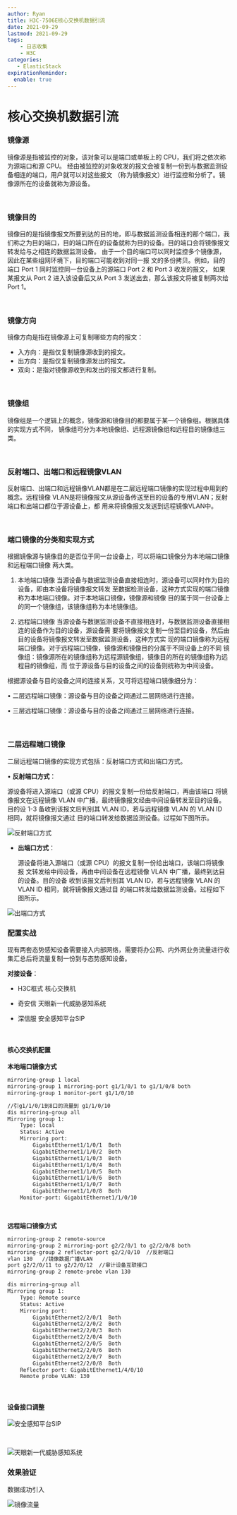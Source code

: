 ```yaml
---
author: Ryan
title: H3C-7506E核心交换机数据引流
date: 2021-09-29
lastmod: 2021-09-29
tags: 
    - 日志收集
    - H3C
categories:
   - ElasticStack
expirationReminder:
  enable: true
---
```



# 核心交换机数据引流



### 镜像源 

镜像源是指被监控的对象，该对象可以是端口或单板上的 CPU，我们将之依次称为源端口和源 CPU。 经由被监控的对象收发的报文会被复制一份到与数据监测设备相连的端口，用户就可以对这些报文 （称为镜像报文）进行监控和分析了。镜像源所在的设备就称为源设备。 

<br>

### 镜像目的

 镜像目的是指镜像报文所要到达的目的地，即与数据监测设备相连的那个端口，我们称之为目的端口，目的端口所在的设备就称为目的设备。目的端口会将镜像报文转发给与之相连的数据监测设备。 由于一个目的端口可以同时监控多个镜像源，因此在某些组网环境下，目的端口可能收到对同一报 文的多份拷贝。例如，目的端口 Port 1 同时监控同一台设备上的源端口 Port 2 和 Port 3 收发的报文， 如果某报文从 Port 2 进入该设备后又从 Port 3 发送出去，那么该报文将被复制两次给 Port 1。 

<br>

### 镜像方向 

镜像方向是指在镜像源上可复制哪些方向的报文： 

- 入方向：是指仅复制镜像源收到的报文。 
- 出方向：是指仅复制镜像源发出的报文。 
- 双向：是指对镜像源收到和发出的报文都进行复制。

<br>

### 镜像组 

镜像组是一个逻辑上的概念，镜像源和镜像目的都要属于某一个镜像组。根据具体的实现方式不同， 镜像组可分为本地镜像组、远程源镜像组和远程目的镜像组三类。

<br>

### 反射端口、出端口和远程镜像VLAN 

反射端口、出端口和远程镜像VLAN都是在二层远程端口镜像的实现过程中用到的概念。远程镜像 VLAN是将镜像报文从源设备传送至目的设备的专用VLAN；反射端口和出端口都位于源设备上，都 用来将镜像报文发送到远程镜像VLAN中。

<br>

###  端口镜像的分类和实现方式

根据镜像源与镜像目的是否位于同一台设备上，可以将端口镜像分为本地端口镜像和远程端口镜像 两大类。 

1. 本地端口镜像 当源设备与数据监测设备直接相连时，源设备可以同时作为目的设备，即由本设备将镜像报文转发 至数据检测设备，这种方式实现的端口镜像称为本地端口镜像。对于本地端口镜像，镜像源和镜像 目的属于同一台设备上的同一个镜像组，该镜像组称为本地镜像组。

2. 远程端口镜像 当源设备与数据监测设备不直接相连时，与数据监测设备直接相连的设备作为目的设备，源设备需 要将镜像报文复制一份至目的设备，然后由目的设备将镜像报文转发至数据监测设备，这种方式实 现的端口镜像称为远程端口镜像。对于远程端口镜像，镜像源和镜像目的分属于不同设备上的不同 镜像组：镜像源所在的镜像组称为远程源镜像组，镜像目的所在的镜像组称为远程目的镜像组，而 位于源设备与目的设备之间的设备则统称为中间设备。 

根据源设备与目的设备之间的连接关系，又可将远程端口镜像细分为：

 • 二层远程端口镜像：源设备与目的设备之间通过二层网络进行连接。

 • 三层远程端口镜像：源设备与目的设备之间通过三层网络进行连接。 

<br>

### 二层远程端口镜像 

二层远程端口镜像的实现方式包括：反射端口方式和出端口方式。 

• **反射端口方式**：

源设备将进入源端口（或源 CPU）的报文复制一份给反射端口，再由该端口 将镜像报文在远程镜像 VLAN 中广播，最终镜像报文经由中间设备转发至目的设备。目的设 1-3  备收到该报文后判别其 VLAN ID，若与远程镜像 VLAN 的 VLAN ID 相同，就将镜像报文通过 目的端口转发给数据监测设备。过程如下图所示。

![反射端口方式](https://xin997.oss-cn-beijing.aliyuncs.com/xinblogs/webimg-Linux/elks/image-20211229142927190.png)

- **出端口方式**：

  源设备将进入源端口（或源 CPU）的报文复制一份给出端口，该端口将镜像报 文转发给中间设备，再由中间设备在远程镜像 VLAN 中广播，最终到达目的设备。目的设备 收到该报文后判别其 VLAN ID，若与远程镜像 VLAN 的 VLAN ID 相同，就将镜像报文通过目 的端口转发给数据监测设备。过程如下图所示。

![出端口方式](https://xin997.oss-cn-beijing.aliyuncs.com/xinblogs/webimg-Linux/elks/image-20211229143016134.png)





### 配置实战

现有两套态势感知设备需要接入内部网络，需要将办公网、内外网业务流量进行收集汇总后将流量复制一份到与态势感知设备。

**对接设备**：

- H3C框式 核心交换机

- 奇安信 天眼新一代威胁感知系统
- 深信服 安全感知平台SIP

<br>



#### 核心交换机配置

**本地端口镜像方式**

```sh
mirroring-group 1 local
mirroring-group 1 mirroring-port g1/1/0/1 to g1/1/0/8 both
mirroring-group 1 monitor-port g1/1/0/10

//引g1/1/0/1到8口的流量到 g1/1/0/10
dis mirroring-group all
Mirroring group 1:
    Type: local
    Status: Active
    Mirroring port:
        GigabitEthernet1/1/0/1  Both
        GigabitEthernet1/1/0/2  Both
        GigabitEthernet1/1/0/3  Both
        GigabitEthernet1/1/0/4  Both
        GigabitEthernet1/1/0/5  Both
        GigabitEthernet1/1/0/6  Both
        GigabitEthernet1/1/0/7  Both
        GigabitEthernet1/1/0/8  Both
    Monitor-port: GigabitEthernet1/1/0/10
```

<br>

**远程端口镜像方式**

```sh
mirroring-group 2 remote-source
mirroring-group 2 mirroring-port g2/2/0/1 to g2/2/0/8 both
mirroring-group 2 reflector-port g2/2/0/10  //反射端口
vlan 130   //镜像数据广播VLAN
port g2/2/0/11 to g2/2/0/12  //审计设备互联接口
mirroring-group 2 remote-probe vlan 130

dis mirroring-group all
Mirroring group 1:
    Type: Remote source
    Status: Active
    Mirroring port:
        GigabitEthernet2/2/0/1  Both
        GigabitEthernet2/2/0/2  Both
        GigabitEthernet2/2/0/3  Both
        GigabitEthernet2/2/0/4  Both
        GigabitEthernet2/2/0/5  Both
        GigabitEthernet2/2/0/6  Both
        GigabitEthernet2/2/0/7  Both
        GigabitEthernet2/2/0/8  Both
    Reflector port: GigabitEthernet1/4/0/10
    Remote probe VLAN: 130
```



<br>

#### 设备接口调整

![安全感知平台SIP](https://xin997.oss-cn-beijing.aliyuncs.com/xinblogs/webimg-Linux/elks/image-20211229152453185.png)

<br>

![天眼新一代威胁感知系统](https://xin997.oss-cn-beijing.aliyuncs.com/xinblogs/webimg-Linux/elks/image-20211229152552258.png)



### 效果验证

数据成功引入

![镜像流量](https://xin997.oss-cn-beijing.aliyuncs.com/xinblogs/webimg-Linux/elks/image-20211229153923313.png)

